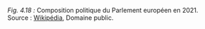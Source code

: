 *Fig. 4.18 :* Composition politique du Parlement européen en 2021.  
Source :  [Wikipédia](https://fr.wikipedia.org/wiki/Parlement_europ%C3%A9en#/media/Fichier:Union_europenne_Parlement_monocameral_2019.svg), Domaine public.